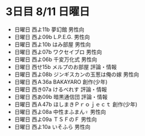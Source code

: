 # 3日目 8/11 日曜日

- 日曜日 西よ11b 夢幻館 男性向
- 日曜日 西よ09b L.P.E.G. 男性向
- 日曜日 西よ10b はみ部屋 男性向
- 日曜日 西よ07b ワクセイブロ 男性向
- 日曜日 西よ06b 千変万化式 男性向
- 日曜日 西せ15b メルプのお部屋 評論・情報
- 日曜日 西よ08b ジンギスカンの玉葱は俺の嫁 男性向
- 日曜日 西Ａ36a BAKAYARO 創作(少年)
- 日曜日 西き07a けるべれす 評論・情報
- 日曜日 西あ09b 暗黒通信団 評論・情報
- 日曜日 西Ａ47b ほしまきＰｒｏｊｅｃｔ 創作(少年)
- 日曜日 西よ08a 中性まふまん♀ 男性向
- 日曜日 西よ09a ＴＳＦのＦ 男性向
- 日曜日 西よ10a いそふら 男性向

